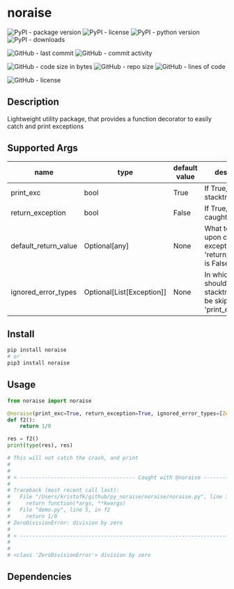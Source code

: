 # noraise

![PyPI - package version](https://img.shields.io/pypi/v/noraise?logo=pypi&style=flat-square)
![PyPI - license](https://img.shields.io/pypi/l/noraise?label=package%20license&style=flat-square)
![PyPI - python version](https://img.shields.io/pypi/pyversions/noraise?logo=pypi&style=flat-square)
![PyPI - downloads](https://img.shields.io/pypi/dm/noraise?logo=pypi&style=flat-square)

![GitHub - last commit](https://img.shields.io/github/last-commit/kkristof200/py_noraise?style=flat-square)
![GitHub - commit activity](https://img.shields.io/github/commit-activity/m/kkristof200/py_noraise?style=flat-square)

![GitHub - code size in bytes](https://img.shields.io/github/languages/code-size/kkristof200/py_noraise?style=flat-square)
![GitHub - repo size](https://img.shields.io/github/repo-size/kkristof200/py_noraise?style=flat-square)
![GitHub - lines of code](https://img.shields.io/tokei/lines/github/kkristof200/py_noraise?style=flat-square)

![GitHub - license](https://img.shields.io/github/license/kkristof200/py_noraise?label=repo%20license&style=flat-square)

## Description

Lightweight utility package, that provides a function decorator to easily catch and print exceptions

## Supported Args

| name                 | type                      | default value | description                                                                     |
|----------------------|---------------------------|---------------|---------------------------------------------------------------------------------|
| print_exc            | bool                      | True          | If True, prints stacktrace                                                      |
| return_exception     | bool                      | False         | If True, returns caught exception                                               |
| default_return_value | Optional[any]             | None          | What to return upon caught exception if<br>'return_exception' is False          |
| ignored_error_types  | Optional[List[Exception]] | None          | In which cases should the stacktrace print<br>be skipped if 'print_exc' is True |

## Install

~~~~bash
pip install noraise
# or
pip3 install noraise
~~~~

## Usage

~~~~python
from noraise import noraise

@noraise(print_exc=True, return_exception=True, ignored_error_types=[ZeroDivisionError])
def f2():
    return 1/0

res = f2()
print(type(res), res)

# This will not catch the crash, and print
# 
# 
# < ------------------------------------- Caught with @noraise ------------------------------------ >
#
# Traceback (most recent call last):
#   File "/Users/kristofk/github/py_noraise/noraise/noraise.py", line 32, in wrapper
#     return function(*args, **kwargs)
#   File "demo.py", line 5, in f2
#     return 1/0
# ZeroDivisionError: division by zero
# 
# < ----------------------------------------------------------------------------------------------- >
# 
# 
# <class 'ZeroDivisionError'> division by zero
~~~~

## Dependencies